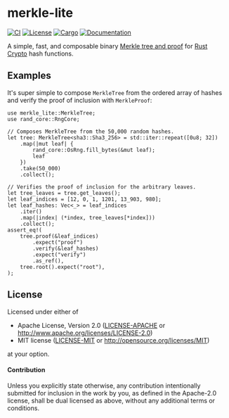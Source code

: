 # merkle-lite

[![CI](https://github.com/keithnoguchi/merkle-lite/actions/workflows/ci.yml/badge.svg)](
https://github.com/keithnoguchi/merkle-lite/actions)
[![License](https://img.shields.io/badge/license-Apache--2.0_OR_MIT-blue.svg)](
https://github.com/keithnoguchi/merkle-lite)
[![Cargo](https://img.shields.io/crates/v/merkle-lite.svg)](
https://crates.io/crates/merkle-lite)
[![Documentation](https://docs.rs/merkle-lite/badge.svg)](
https://docs.rs/merkle-lite)

A simple, fast, and composable binary [Merkle tree and proof]
for [Rust Crypto] hash functions.

## Examples

It's super simple to compose `MerkleTree` from the ordered array
of hashes and verify the proof of inclusion with `MerkleProof`:

```
use merkle_lite::MerkleTree;
use rand_core::RngCore;

// Composes MerkleTree from the 50,000 random hashes.
let tree: MerkleTree<sha3::Sha3_256> = std::iter::repeat([0u8; 32])
    .map(|mut leaf| {
        rand_core::OsRng.fill_bytes(&mut leaf);
        leaf
    })
    .take(50_000)
    .collect();

// Verifies the proof of inclusion for the arbitrary leaves.
let tree_leaves = tree.get_leaves();
let leaf_indices = [12, 0, 1, 1201, 13_903, 980];
let leaf_hashes: Vec<_> = leaf_indices
    .iter()
    .map(|index| (*index, tree_leaves[*index]))
    .collect();
assert_eq!(
    tree.proof(&leaf_indices)
        .expect("proof")
        .verify(&leaf_hashes)
        .expect("verify")
        .as_ref(),
    tree.root().expect("root"),
);
```

## License

Licensed under either of

 * Apache License, Version 2.0 ([LICENSE-APACHE](LICENSE-APACHE) or http://www.apache.org/licenses/LICENSE-2.0)
 * MIT license ([LICENSE-MIT](LICENSE-MIT) or http://opensource.org/licenses/MIT)

at your option.

#### Contribution

Unless you explicitly state otherwise, any contribution intentionally submitted
for inclusion in the work by you, as defined in the Apache-2.0 license, shall be
dual licensed as above, without any additional terms or conditions.

[merkle tree and proof]: https://en.wikipedia.org/wiki/Merkle_tree
[rust crypto]: https://github.com/RustCrypto
